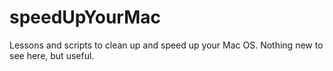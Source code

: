 # speedUpYourMac
Lessons and scripts to clean up and speed up your Mac OS. Nothing new to see here, but useful.
